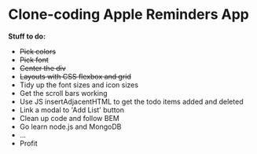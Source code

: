 # Clone-coding Apple Reminders App

<strong>Stuff to do:</strong>

<ul>
  <li><del>Pick colors</del></li>
  <li><del>Pick font</del></li>
  <li><del>Center the div</del></li>
  <li><del>Layouts with CSS flexbox and grid</del></li>
  <li>Tidy up the font sizes and icon sizes</li>
  <li>Get the scroll bars working</li>
  <li>Use JS insertAdjacentHTML to get the todo items added and deleted</li>
  <li>Link a modal to 'Add List' button</li>
  <li>Clean up code and follow BEM</li>
  <li>Go learn node.js and MongoDB</li>
  <li>...</li>
  <li>Profit</li>
</ul>

